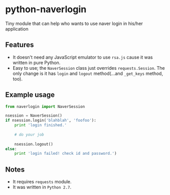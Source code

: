 # python-naverlogin
Tiny module that can help who wants to use naver login in his/her application

Features
--------
- It doesn't need any JavaScript emulator to use `rsa.js` cause it was written in pure Python.
- Easy to use; the `NaverSession` class just overrides `requests.Session`. The only change is it has `login` and `logout` method(...and `_get_keys` method, too).

Example usage
-------------
```python
from naverlogin import NaverSession

nsession = NaverSession()
if nsession.login('blahblah', 'foofoo'):
    print 'login finished.'
    
    # do your job
    
    nsession.logout()
else:
    print 'login failed! check id and password.')
```

Notes
-----
- It requires `requests` module.
- It was written in `Python 2.7`.
